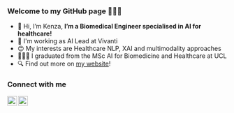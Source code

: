 ### Welcome to my GitHub page 🙋🏻‍♀️
- 👋 Hi, I’m Kenza, **I’m a Biomedical Engineer specialised in AI for healthcare!**
- 💼 I'm working as AI Lead at Vivanti
- 😍 My interests are Healthcare NLP, XAI and multimodality approaches
- 👩🏻‍🎓 I graduated from the MSc AI for Biomedicine and Healthcare at UCL
- 🔍 Find out more on [my website](https://kenza-ily.notion.site)!

### Connect with me 

[<img align="left" alt="mesudarshan | Twitter" width="22px" src="https://cdn.jsdelivr.net/npm/simple-icons@v3/icons/twitter.svg" />](https://twitter.com/kenza_ily)
[<img align="left" alt="mesudarshan | LinkedIn" width="22px" src="https://cdn.jsdelivr.net/npm/simple-icons@v3/icons/linkedin.svg" />](https://linkedin.com/in/kenza-ily)

<!-- follow this link -> https://github.com/simple-icons/simple-icons and http://simpleicons.org/.) -> this is how you write comments in markddown too. As you noticed this information is not shown in the readme page. -->
<!-- here is the list -> https://gist.github.com/rxaviers/7360908) -->

<br />
